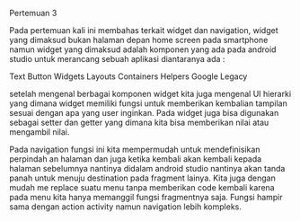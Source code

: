 Pertemuan 3

Pada pertemuan kali ini membahas terkait widget dan navigation, widget yang dimaksud bukan halaman depan home screen pada smartphone namun widget yang dimaksud 
adalah komponen yang ada pada android studio untuk merancang sebuah aplikasi diantaranya ada :

Text
Button
Widgets
Layouts
Containers
Helpers
Google
Legacy

setelah mengenal berbagai komponen widget kita juga mengenal UI hierarki yang dimana widget memiliki fungsi untuk memberikan kembalian tampilan sesuai dengan apa yang user inginkan. 
Pada widget juga bisa digunakan sebagai setter dan getter yang dimana kita bisa memberikan nilai atau mengambil nilai.

Pada navigation fungsi ini kita mempermudah untuk mendefinisikan perpindah an halaman dan juga ketika kembali akan kembali kepada halaman sebelumnya nantinya didalam android studio nantinya akan tanda panah untuk menuju destination pada fragment lainya. 
Kita juga dengan mudah me replace suatu menu tanpa memberikan code kembali karena pada menu kita hanya memanggil fungsi fragmentnya saja. Fungsi hampir sama dengan action activity namun navigation lebih kompleks.

